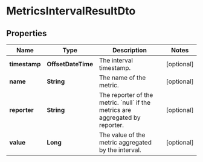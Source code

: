 

# MetricsIntervalResultDto

## Properties

Name | Type | Description | Notes
------------ | ------------- | ------------- | -------------
**timestamp** | **OffsetDateTime** | The interval timestamp. |  [optional]
**name** | **String** | The name of the metric. |  [optional]
**reporter** | **String** | The reporter of the metric. &#x60;null&#x60; if the metrics are aggregated by reporter. |  [optional]
**value** | **Long** | The value of the metric aggregated by the interval. |  [optional]



